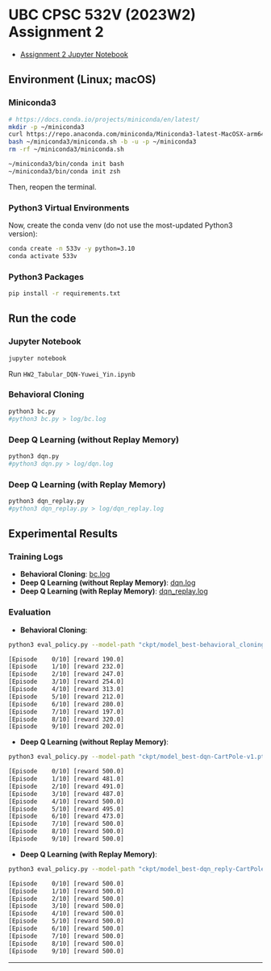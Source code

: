 # UBC CPSC 532V (2023W2) Assignment 2

- [Assignment 2 Jupyter Notebook](./hw2_Tabular_DQN-Yuwei_Yin.ipynb)

## Environment (Linux; macOS)

### Miniconda3

```bash
# https://docs.conda.io/projects/miniconda/en/latest/
mkdir -p ~/miniconda3
curl https://repo.anaconda.com/miniconda/Miniconda3-latest-MacOSX-arm64.sh -o ~/miniconda3/miniconda.sh
bash ~/miniconda3/miniconda.sh -b -u -p ~/miniconda3
rm -rf ~/miniconda3/miniconda.sh

~/miniconda3/bin/conda init bash
~/miniconda3/bin/conda init zsh
```

Then, reopen the terminal.

### Python3 Virtual Environments

Now, create the conda venv (do not use the most-updated Python3 version):

```bash
conda create -n 533v -y python=3.10
conda activate 533v
```

### Python3 Packages

```bash
pip install -r requirements.txt
```

## Run the code

### Jupyter Notebook

```bash
jupyter notebook
```

Run `HW2_Tabular_DQN-Yuwei_Yin.ipynb`

### Behavioral Cloning

```bash
python3 bc.py
#python3 bc.py > log/bc.log
```

### Deep Q Learning (without Replay Memory)

```bash
python3 dqn.py
#python3 dqn.py > log/dqn.log
```

### Deep Q Learning (with Replay Memory)

```bash
python3 dqn_replay.py
#python3 dqn_replay.py > log/dqn_replay.log
```

## Experimental Results

### Training Logs

- **Behavioral Cloning**: [bc.log](./log/bc.log)
- **Deep Q Learning (without Replay Memory)**: [dqn.log](./log/dqn.log)
- **Deep Q Learning (with Replay Memory)**: [dqn_replay.log](./log/dqn_replay.log)

### Evaluation

- **Behavioral Cloning**:
```bash
python3 eval_policy.py --model-path "ckpt/model_best-behavioral_cloning-CartPole-v1.pt" --env "CartPole-v1"
```
```txt
[Episode    0/10] [reward 190.0]
[Episode    1/10] [reward 232.0]
[Episode    2/10] [reward 247.0]
[Episode    3/10] [reward 254.0]
[Episode    4/10] [reward 313.0]
[Episode    5/10] [reward 212.0]
[Episode    6/10] [reward 280.0]
[Episode    7/10] [reward 197.0]
[Episode    8/10] [reward 320.0]
[Episode    9/10] [reward 202.0]
```

- **Deep Q Learning (without Replay Memory)**:
```bash
python3 eval_policy.py --model-path "ckpt/model_best-dqn-CartPole-v1.pt" --env "CartPole-v1"
```
```txt
[Episode    0/10] [reward 500.0]
[Episode    1/10] [reward 481.0]
[Episode    2/10] [reward 491.0]
[Episode    3/10] [reward 487.0]
[Episode    4/10] [reward 500.0]
[Episode    5/10] [reward 495.0]
[Episode    6/10] [reward 473.0]
[Episode    7/10] [reward 500.0]
[Episode    8/10] [reward 500.0]
[Episode    9/10] [reward 500.0]
```

- **Deep Q Learning (with Replay Memory)**:
```bash
python3 eval_policy.py --model-path "ckpt/model_best-dqn_reply-CartPole-v1.pt" --env "CartPole-v1"
```
```txt
[Episode    0/10] [reward 500.0]
[Episode    1/10] [reward 500.0]
[Episode    2/10] [reward 500.0]
[Episode    3/10] [reward 500.0]
[Episode    4/10] [reward 500.0]
[Episode    5/10] [reward 500.0]
[Episode    6/10] [reward 500.0]
[Episode    7/10] [reward 500.0]
[Episode    8/10] [reward 500.0]
[Episode    9/10] [reward 500.0]
```

---
